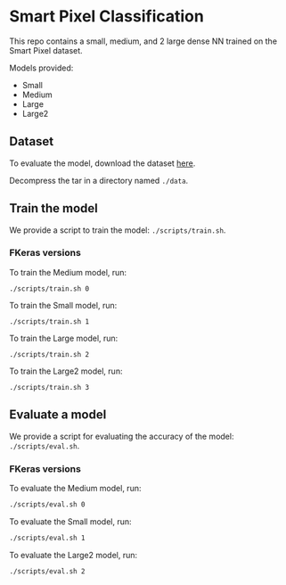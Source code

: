 # Smart Pixel Classification
This repo contains a small, medium, and 2 large dense NN trained on the Smart Pixel dataset.

Models provided:
* Small 
* Medium
* Large
* Large2

## Dataset
To evaluate the model, download the dataset [here](https://cseweb.ucsd.edu/~oweng/smart_pixel_dataset/).

Decompress the tar in a directory named `./data`.

## Train the model
We provide a script to train the model: `./scripts/train.sh`. 

### FKeras versions
To train the Medium model, run:
```
./scripts/train.sh 0
```

To train the Small model, run:
```
./scripts/train.sh 1
```

To train the Large model, run:
```
./scripts/train.sh 2
```

To train the Large2 model, run:
```
./scripts/train.sh 3
```

## Evaluate a model
We provide a script for evaluating the accuracy of the model: `./scripts/eval.sh`.

### FKeras versions
To evaluate the Medium model, run:
```bash
./scripts/eval.sh 0
```

To evaluate the Small model, run:
```bash
./scripts/eval.sh 1
```

To evaluate the Large2 model, run:
```bash
./scripts/eval.sh 2
```
